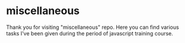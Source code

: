 # miscellaneous

Thank you for visiting "miscellaneous" repo. Here you can find various tasks I've been given during the period of javascript training course.